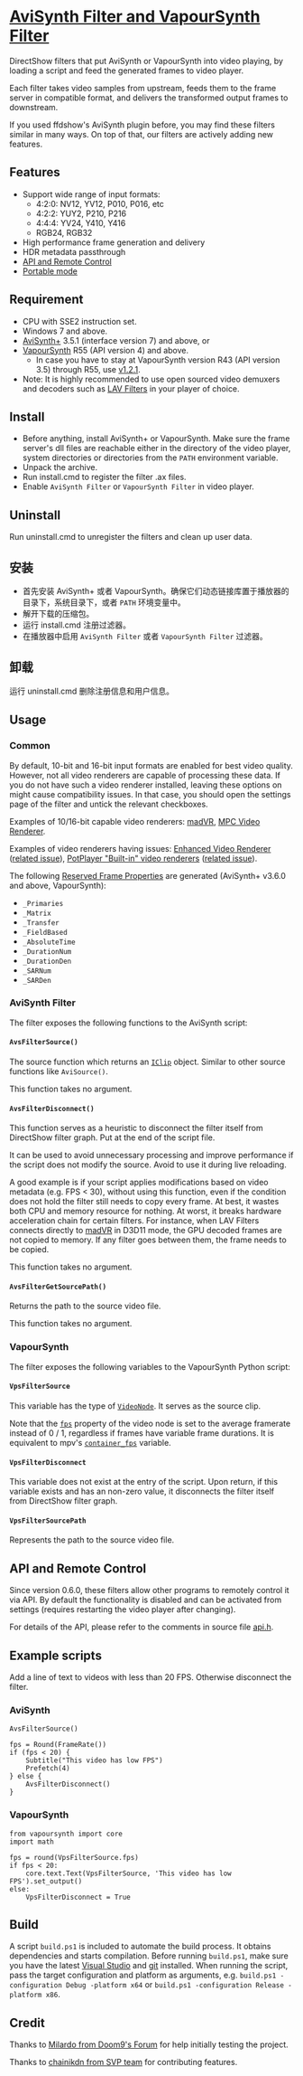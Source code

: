# [AviSynth Filter and VapourSynth Filter](https://github.com/CrendKing/avisynth_filter)

DirectShow filters that put AviSynth or VapourSynth into video playing, by loading a script and feed the generated frames to video player.

Each filter takes video samples from upstream, feeds them to the frame server in compatible format, and delivers the transformed output frames to downstream.

If you used ffdshow's AviSynth plugin before, you may find these filters similar in many ways. On top of that, our filters are actively adding new features.

## Features

* Support wide range of input formats:
    * 4:2:0: NV12, YV12, P010, P016, etc
    * 4:2:2: YUY2, P210, P216
    * 4:4:4: YV24, Y410, Y416
    * RGB24, RGB32
* High performance frame generation and delivery
* HDR metadata passthrough
* [API and Remote Control](#api-and-remote-control)
* [Portable mode](https://github.com/CrendKing/avisynth_filter/wiki/Portable-mode)

## Requirement

* CPU with SSE2 instruction set.
* Windows 7 and above.
* [AviSynth+](https://github.com/AviSynth/AviSynthPlus) 3.5.1 (interface version 7) and above, or
* [VapourSynth](https://github.com/vapoursynth/vapoursynth) R55 (API version 4) and above.
    * In case you have to stay at VapourSynth version R43 (API version 3.5) through R55, use [v1.2.1](https://github.com/CrendKing/avisynth_filter/releases/tag/v1.2.1).
* Note: It is highly recommended to use open sourced video demuxers and decoders such as [LAV Filters](https://github.com/Nevcairiel/LAVFilters) in your player of choice.

## Install

* Before anything, install AviSynth+ or VapourSynth. Make sure the frame server's dll files are reachable either in the directory of the video player, system directories or directories from the `PATH` environment variable.
* Unpack the archive.
* Run install.cmd to register the filter .ax files.
* Enable `AviSynth Filter` or `VapourSynth Filter` in video player.

## Uninstall

Run uninstall.cmd to unregister the filters and clean up user data.

## 安装

* 首先安装 AviSynth+ 或者 VapourSynth。确保它们动态链接库置于播放器的目录下，系统目录下，或者 `PATH` 环境变量中。
* 解开下载的压缩包。
* 运行 install.cmd 注册过滤器。
* 在播放器中启用 `AviSynth Filter` 或者 `VapourSynth Filter` 过滤器。

## 卸载

运行 uninstall.cmd 删除注册信息和用户信息。

## Usage

### Common

By default, 10-bit and 16-bit input formats are enabled for best video quality. However, not all video renderers are capable of processing these data. If you do not have such a video renderer installed, leaving these options on might cause compatibility issues. In that case, you should open the settings page of the filter and untick the relevant checkboxes.

Examples of 10/16-bit capable video renderers: [madVR](http://madvr.com/), [MPC Video Renderer](https://github.com/Aleksoid1978/VideoRenderer).

Examples of video renderers having issues: [Enhanced Video Renderer](https://docs.microsoft.com/en-us/windows/win32/medfound/enhanced-video-renderer) ([related issue](https://github.com/clsid2/mpc-hc/issues/767#issuecomment-735239261)), [PotPlayer "Built-in" video renderers](http://potplayer.daum.net/) ([related issue](https://github.com/CrendKing/avisynth_filter/issues/37#issuecomment-858152467)).

The following [Reserved Frame Properties](http://www.vapoursynth.com/doc/apireference.html#reserved-frame-properties) are generated (AviSynth+ v3.6.0 and above, VapourSynth):

* `_Primaries`
* `_Matrix`
* `_Transfer`
* `_FieldBased`
* `_AbsoluteTime`
* `_DurationNum`
* `_DurationDen`
* `_SARNum`
* `_SARDen`

### AviSynth Filter

The filter exposes the following functions to the AviSynth script:

#### `AvsFilterSource()`

The source function which returns an [`IClip`](http://avisynth.nl/index.php/Filter_SDK/Cplusplus_API#IClip) object. Similar to other source functions like `AviSource()`.

This function takes no argument.

#### `AvsFilterDisconnect()`

This function serves as a heuristic to disconnect the filter itself from DirectShow filter graph. Put at the end of the script file.

It can be used to avoid unnecessary processing and improve performance if the script does not modify the source. Avoid to use it during live reloading.

A good example is if your script applies modifications based on video metadata (e.g. FPS < 30), without using this function, even if the condition does not hold the filter still needs to copy every frame. At best, it wastes both CPU and memory resource for nothing. At worst, it breaks hardware acceleration chain for certain filters. For instance, when LAV Filters connects directly to [madVR](http://www.madvr.com/) in D3D11 mode, the GPU decoded frames are not copied to memory. If any filter goes between them, the frame needs to be copied.

This function takes no argument.

#### `AvsFilterGetSourcePath()`

Returns the path to the source video file.

This function takes no argument.

### VapourSynth

The filter exposes the following variables to the VapourSynth Python script:

#### `VpsFilterSource`

This variable has the type of [`VideoNode`](http://www.vapoursynth.com/doc/pythonreference.html#VideoNode). It serves as the source clip.

Note that the [`fps`](http://www.vapoursynth.com/doc/pythonreference.html#VideoNode.fps) property of the video node is set to the average framerate instead of 0 / 1, regardless if frames have variable frame durations. It is equivalent to mpv's [`container_fps`](https://mpv.io/manual/master/#video-filters-container-fps) variable.

#### `VpsFilterDisconnect`

This variable does not exist at the entry of the script. Upon return, if this variable exists and has an non-zero value, it disconnects the filter itself from DirectShow filter graph.

#### `VpsFilterSourcePath`

Represents the path to the source video file.

## API and Remote Control

Since version 0.6.0, these filters allow other programs to remotely control it via API. By default the functionality is disabled and can be activated from settings (requires restarting the video player after changing).

For details of the API, please refer to the comments in source file [api.h](https://github.com/CrendKing/avisynth_filter/blob/master/filter_common/src/api.h).

## Example scripts

Add a line of text to videos with less than 20 FPS. Otherwise disconnect the filter.

### AviSynth

```
AvsFilterSource()

fps = Round(FrameRate())
if (fps < 20) {
    Subtitle("This video has low FPS")
    Prefetch(4)
} else {
    AvsFilterDisconnect()
}
```

### VapourSynth

```
from vapoursynth import core
import math

fps = round(VpsFilterSource.fps)
if fps < 20:
    core.text.Text(VpsFilterSource, 'This video has low FPS').set_output()
else:
    VpsFilterDisconnect = True
```

## Build

A script `build.ps1` is included to automate the build process. It obtains dependencies and starts compilation. Before running `build.ps1`, make sure you have the latest [Visual Studio](https://visualstudio.microsoft.com/) and [git](https://git-scm.com/download/win) installed. When running the script, pass the target configuration and platform as arguments, e.g. `build.ps1 -configuration Debug -platform x64` or `build.ps1 -configuration Release -platform x86`.

## Credit

Thanks to [Milardo from Doom9's Forum](https://forum.doom9.org/member.php?u=159393) for help initially testing the project.

Thanks to [chainikdn from SVP team](https://github.com/chainikdn) for contributing features.

